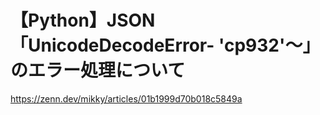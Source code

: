 # 【Python】JSON「UnicodeDecodeError- 'cp932'〜」のエラー処理について
https://zenn.dev/mikky/articles/01b1999d70b018c5849a
